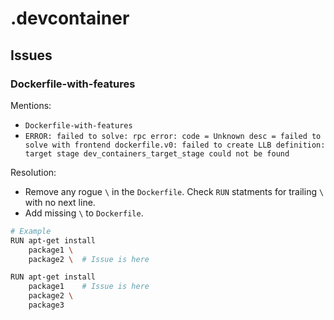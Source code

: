 # .devcontainer

## Issues

### Dockerfile-with-features

Mentions:

- `Dockerfile-with-features`
- `ERROR: failed to solve: rpc error: code = Unknown desc = failed to solve with frontend dockerfile.v0: failed to create LLB definition: target stage dev_containers_target_stage could not be found`

Resolution:

- Remove any rogue `\` in the `Dockerfile`. Check `RUN` statments for trailing `\` with no next line.
- Add missing `\` to `Dockerfile`.

```bash
# Example
RUN apt-get install
    package1 \
    package2 \  # Issue is here

RUN apt-get install
    package1    # Issue is here
    package2 \
    package3
```
